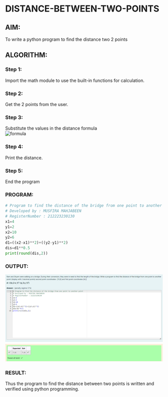 # DISTANCE-BETWEEN-TWO-POINTS

## AIM:

To write a python program to find the distance two 2 points

## ALGORITHM:

### Step 1:

Import the math module to use the built-in functions for calculation.

### Step 2:

Get the 2 points from the user.

### Step 3:

Substitute the values in the distance formula <br>
![formula](/formula.JPG)

### Step 4:

Print the distance.

### Step 5:

End the program

### PROGRAM:

```python
# Program to find the distance of the bridge from one point to another point
# Developed by : MUSFIRA MAHJABEEN
# RegisterNumber : 212223230130
x1=4
y1=2
x2=10
y2=6
d1=((x2-x1)**2)+((y2-y1)**2)
dis=d1**0.5
print(round(dis,2))
```

### OUTPUT:

![output](ex3-output.png)

### RESULT:

Thus the program to find the distance between two points is written and verified using python programming.
